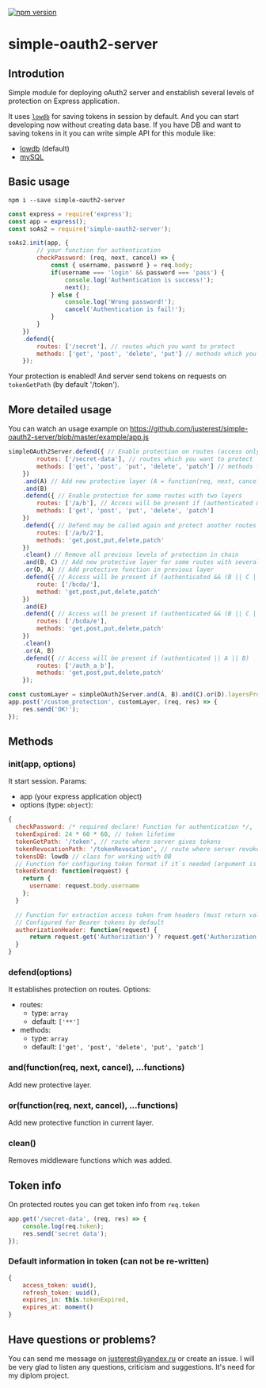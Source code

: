 [![npm version](https://badge.fury.io/js/simple-oauth2-server.svg)](http://badge.fury.io/js/simple-oauth2-server)

# simple-oauth2-server
## Introdution
Simple module for deploying oAuth2 server and enstablish several levels of protection on Express application.

It uses <a href="https://github.com/typicode/lowdb">`lowdb`</a> for saving tokens in session by default. And you can start developing now without creating data base. If you have DB and want to saving tokens in it you can write simple API for this module like:
- <a href="https://github.com/justerest/simple-oauth2-server/blob/master/api/lowdb.js">lowdb</a> (default)
- <a href="https://github.com/justerest/simple-oauth2-server/blob/master/api/mysql.js">mySQL</a>


## Basic usage
```
npm i --save simple-oauth2-server
```
```javascript
const express = require('express');
const app = express();
const soAs2 = require('simple-oauth2-server');

soAs2.init(app, {
        // your function for authentication
        checkPassword: (req, next, cancel) => {
            const { username, password } = req.body;
            if(username === 'login' && password === 'pass') {
                console.log('Authentication is success!');
                next();
            } else {
                console.log('Wrong password!');
                cancel('Authentication is fail!');
            }
        }
    })
    .defend({
        routes: ['/secret'], // routes which you want to protect
        methods: ['get', 'post', 'delete', 'put'] // methods which you want to protect
    });
```
Your protection is enabled! And server send tokens on requests on `tokenGetPath` (by default '/token').

## More detailed usage
You can watch an usage example on https://github.com/justerest/simple-oauth2-server/blob/master/example/app.js
```javascript
simpleOAuth2Server.defend({ // Enable protection on routes (access only for authenticated users)
        routes: ['/secret-data'], // routes which you want to protect
        methods: ['get', 'post', 'put', 'delete', 'patch'] // methods for routes protection
    })
    .and(A) // Add new protective layer (A = function(req, next, cancel) {...})
    .and(B)
    .defend({ // Enable protection for some routes with two layers
        routes: ['/a/b'], // Access will be present if (authenticated && A && B)
        methods: ['get', 'post', 'put', 'delete', 'patch']
    })
    .defend({ // Defend may be called again and protect another routes with another methods
        routes: ['/a/b/2'],
        methods: 'get,post,put,delete,patch'
    })
    .clean() // Remove all previous levels of protection in chain
    .and(B, C) // Add new protective layer for some routes with several protective functions
    .or(D, A) // Add protective function in previous layer
    .defend({ // Access will be present if (authenticated && (B || C || D || A))
        route: ['/bcda/'],
        method: 'get,post,put,delete,patch'
    })
    .and(E)
    .defend({ // Access will be present if (authenticated && (B || C || D || A) && E)
        routes: ['/bcda/e'],
        methods: 'get,post,put,delete,patch'
    })
    .clean()
    .or(A, B)
    .defend({ // Access will be present if (authenticated || A || B)
        routes: ['/auth_a_b'],
        methods: 'get,post,put,delete,patch'
    });

const customLayer = simpleOAuth2Server.and(A, B).and(C).or(D).layersProtect;
app.post('/custom_protection', customLayer, (req, res) => {
    res.send('OK!');
});
```

## Methods
### init(app, options)
It start session.
Params:
- app (your express application object)
- options (type: `object`):
```javascript
{
  checkPassword: /* required declare! Function for authentication */,
  tokenExpired: 24 * 60 * 60, // token lifetime
  tokenGetPath: '/token', // route where server gives tokens
  tokenRevocationPath: '/tokenRevocation', // route where server revokes tokens
  tokensDB: lowdb // class for working with DB
  // Function for configuring token format if it`s needed (argument is request)
  tokenExtend: function(request) {
    return {
      username: request.body.username
    };
  }

  // Function for extraction access token from headers (must return value of access token)
  // Configured for Bearer tokens by default
  authorizationHeader: function(request) {
      return request.get('Authorization') ? request.get('Authorization').replace('Bearer ', '') : false;
  }
}
```

### defend(options)
It establishes protection on routes.
Options:
- routes:
  - type: `array`
  - default: `['**']`
- methods:
  - type: `array`
  - default: `['get', 'post', 'delete', 'put', 'patch']`

### and(function(req, next, cancel), ...functions)
Add new protective layer.

### or(function(req, next, cancel), ...functions)
Add new protective function in current layer.

### clean()
Removes middleware functions which was added.

## Token info
On protected routes you can get token info from `req.token`
```javascript
app.get('/secret-data', (req, res) => {
    console.log(req.token);
    res.send('secret data');
});
```

### Default information in token (can not be re-written)
```javascript
{
    access_token: uuid(),
    refresh_token: uuid(),
    expires_in: this.tokenExpired,
    expires_at: moment()
}

```

## Have questions or problems?
You can send me message on justerest@yandex.ru or create an issue.
I will be very glad to listen any questions, criticism and suggestions.
It's need for my diplom project.
